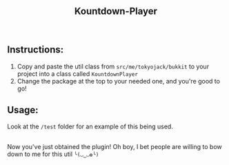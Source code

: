 <h2  align="center">Kountdown-Player</h2>
<p  align="center"A util class that runs code for players over a set amount of time. Made for Bukkit API</p>

<br/>

## Instructions:

1. Copy and paste the util class from ```src/me/tokyojack/bukkit``` to your project into a class called ```KountdownPlayer```
2. Change the package at the top to your needed one, and you're good to go!

## Usage:

Look at the ``/test`` folder for an example of this being used.

##

Now you've just obtained the plugin! Oh boy, I bet people are willing to bow down to me for this util ```╰(◡‿◡✿╰)```
